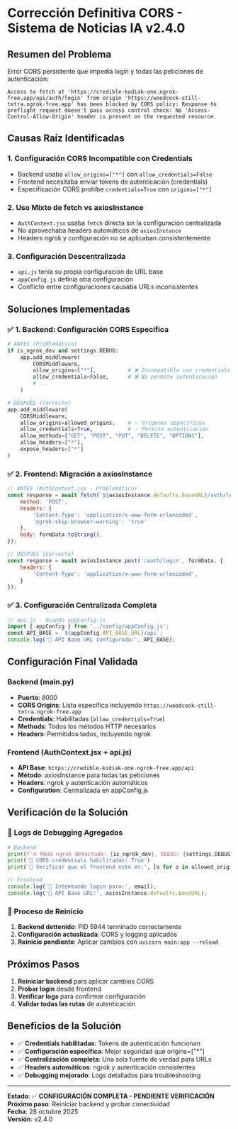 # Corrección Definitiva CORS - Sistema de Noticias IA v2.4.0

## Resumen del Problema

Error CORS persistente que impedía login y todas las peticiones de autenticación:
```
Access to fetch at 'https://credible-kodiak-one.ngrok-free.app/api/auth/login' from origin 'https://woodcock-still-tetra.ngrok-free.app' has been blocked by CORS policy: Response to preflight request doesn't pass access control check: No 'Access-Control-Allow-Origin' header is present on the requested resource.
```

## Causas Raíz Identificadas

### 1. **Configuración CORS Incompatible con Credentials**
- Backend usaba `allow_origins=["*"]` con `allow_credentials=False`
- Frontend necesitaba enviar tokens de autenticación (credentials)
- Especificación CORS prohíbe `credentials=True` con `origins=["*"]`

### 2. **Uso Mixto de fetch vs axiosInstance**
- `AuthContext.jsx` usaba `fetch` directa sin la configuración centralizada
- No aprovechaba headers automáticos de `axiosInstance`
- Headers ngrok y configuración no se aplicaban consistentemente

### 3. **Configuración Descentralizada**
- `api.js` tenía su propia configuración de URL base
- `appConfig.js` definía otra configuración
- Conflicto entre configuraciones causaba URLs inconsistentes

## Soluciones Implementadas

### ✅ 1. Backend: Configuración CORS Específica
```python
# ANTES (Problemático)
if is_ngrok_dev and settings.DEBUG:
    app.add_middleware(
        CORSMiddleware,
        allow_origins=["*"],          # ❌ Incompatible con credentials
        allow_credentials=False,      # ❌ No permite autenticación
        # ...
    )

# DESPUÉS (Correcto)
app.add_middleware(
    CORSMiddleware,
    allow_origins=allowed_origins,    # ✅ Orígenes específicos
    allow_credentials=True,           # ✅ Permite autenticación
    allow_methods=["GET", "POST", "PUT", "DELETE", "OPTIONS"],
    allow_headers=["*"],
    expose_headers=["*"]
)
```

### ✅ 2. Frontend: Migración a axiosInstance
```javascript
// ANTES (AuthContext.jsx - Problemático)
const response = await fetch(`${axiosInstance.defaults.baseURL}/auth/login`, {
    method: 'POST',
    headers: {
        'Content-Type': 'application/x-www-form-urlencoded',
        'ngrok-skip-browser-warning': 'true'
    },
    body: formData.toString(),
});

// DESPUÉS (Correcto)
const response = await axiosInstance.post('/auth/login', formData, {
    headers: {
        'Content-Type': 'application/x-www-form-urlencoded',
    }
});
```

### ✅ 3. Configuración Centralizada Completa
```javascript
// api.js - Usando appConfig.js
import { appConfig } from '../config/appConfig.js';
const API_BASE = `${appConfig.API_BASE_URL}/api`;
console.log('🔧 API Base URL configurada:', API_BASE);
```

## Configuración Final Validada

### Backend (main.py)
- **Puerto**: 8000
- **CORS Origins**: Lista específica incluyendo `https://woodcock-still-tetra.ngrok-free.app`
- **Credentials**: Habilitadas (`allow_credentials=True`)
- **Methods**: Todos los métodos HTTP necesarios
- **Headers**: Permitidos todos, incluyendo ngrok

### Frontend (AuthContext.jsx + api.js)
- **API Base**: `https://credible-kodiak-one.ngrok-free.app/api`
- **Método**: axiosInstance para todas las peticiones
- **Headers**: ngrok y autenticación automáticos
- **Configuration**: Centralizada en appConfig.js

## Verificación de la Solución

### 🔧 Logs de Debugging Agregados
```python
# Backend
print(f'🌐 Modo ngrok detectado: {is_ngrok_dev}, DEBUG: {settings.DEBUG}')
print('🔧 CORS credentials habilitadas: True')
print('🔧 Verificar que el frontend esté en:', [o for o in allowed_origins if 'woodcock' in o])
```

```javascript
// Frontend
console.log('🔐 Intentando login para:', email);
console.log('🔧 API Base URL:', axiosInstance.defaults.baseURL);
```

### 🔄 Proceso de Reinicio
1. **Backend dettenido**: PID 5944 terminado correctamente
2. **Configuración actualizada**: CORS y logging aplicados
3. **Reinicio pendiente**: Aplicar cambios con `uvicorn main:app --reload`

## Próximos Pasos

1. **Reiniciar backend** para aplicar cambios CORS
2. **Probar login** desde frontend
3. **Verificar logs** para confirmar configuración
4. **Validar todas las rutas** de autenticación

## Beneficios de la Solución

- ✅ **Credentials habilitadas**: Tokens de autenticación funcionan
- ✅ **Configuración específica**: Mejor seguridad que origins=["*"]
- ✅ **Centralización completa**: Una sola fuente de verdad para URLs
- ✅ **Headers automáticos**: ngrok y autenticación consistentes
- ✅ **Debugging mejorado**: Logs detallados para troubleshooting

---

**Estado**: ✅ **CONFIGURACIÓN COMPLETA - PENDIENTE VERIFICACIÓN**  
**Próximo paso**: Reiniciar backend y probar conectividad  
**Fecha**: 28 octubre 2025  
**Versión**: v2.4.0